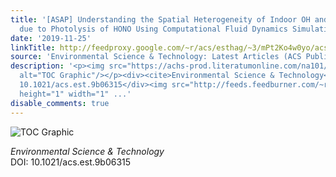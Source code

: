 ```yaml
---
title: '[ASAP] Understanding the Spatial Heterogeneity of Indoor OH and HO<sub>2</sub>
  due to Photolysis of HONO Using Computational Fluid Dynamics Simulation'
date: '2019-11-25'
linkTitle: http://feedproxy.google.com/~r/acs/esthag/~3/mPt2Ko4w0yo/acs.est.9b06315
source: 'Environmental Science & Technology: Latest Articles (ACS Publications)'
description: '<p><img src="https://achs-prod.literatumonline.com/na101/home/literatum/publisher/achs/journals/content/esthag/0/esthag.ahead-of-print/acs.est.9b06315/20191125/images/medium/es9b06315_0009.gif"
  alt="TOC Graphic"/></p><div><cite>Environmental Science & Technology</cite></div><div>DOI:
  10.1021/acs.est.9b06315</div><img src="http://feeds.feedburner.com/~r/acs/esthag/~4/mPt2Ko4w0yo"
  height="1" width="1" ...'
disable_comments: true
---
```

<p><img src="https://achs-prod.literatumonline.com/na101/home/literatum/publisher/achs/journals/content/esthag/0/esthag.ahead-of-print/acs.est.9b06315/20191125/images/medium/es9b06315_0009.gif" alt="TOC Graphic"/></p><div><cite>Environmental Science & Technology</cite></div><div>DOI: 10.1021/acs.est.9b06315</div><img src="http://feeds.feedburner.com/~r/acs/esthag/~4/mPt2Ko4w0yo" height="1" width="1" ...